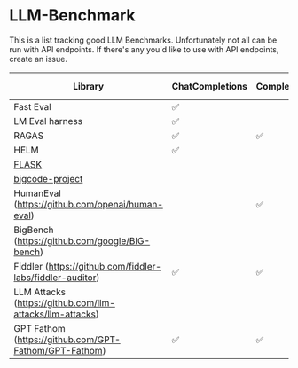# LLM-Benchmark 

This is a list tracking good LLM Benchmarks. Unfortunately not all can be run with API endpoints. If there's any you'd like to use with API endpoints, create an issue. 

| Library | ChatCompletions | Completions | Custom Proxy |
| --- | --- | --- | --- |
| Fast Eval | ✅ | | |
| LM Eval harness | ✅ | | |
| RAGAS | ✅ | ✅ | |
| HELM   | ✅ | | [Link](https://github.com/stanford-crfm/helm/blob/main/demo.py) |
| [FLASK](https://github.com/kaistAI/FLASK) | | | |
| [bigcode-project](https://github.com/bigcode-project/bigcode-evaluation-harness) | | | |
| HumanEval (https://github.com/openai/human-eval) | | ✅ | ✅ |
| BigBench (https://github.com/google/BIG-bench) | | | |
| Fiddler (https://github.com/fiddler-labs/fiddler-auditor) | ✅ | ✅ | |
| LLM Attacks (https://github.com/llm-attacks/llm-attacks) | | | |
| GPT Fathom (https://github.com/GPT-Fathom/GPT-Fathom) | ✅ | ✅ | |
